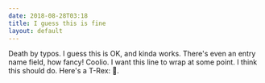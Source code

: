 ```yaml
---
date: 2018-08-28T03:18
title: I guess this is fine
layout: default
---
```

Death by typos. I guess this is OK, and kinda works. There's even an entry name field, how fancy! Coolio. I want this line to wrap at some point. I think this should do. Here's a T-Rex: 🦖.